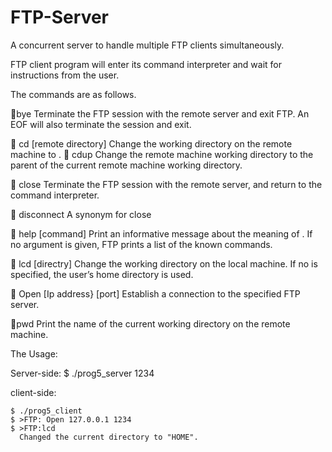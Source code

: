 # FTP-Server

A concurrent server to handle multiple FTP clients simultaneously. 

FTP client program will enter its command interpreter and wait for instructions from the user.

The commands are as follows.

bye
Terminate the FTP session with the remote server and exit FTP. An
EOF will also terminate the session and exit.

 cd [remote directory]
Change the working directory on the remote machine to .
 cdup
Change the remote machine working directory to the parent of the current
remote machine working directory.

 close
Terminate the FTP session with the remote server, and return to the
command interpreter.

 disconnect
A synonym for close

 help [command]
Print an informative message about the meaning of . If no
argument is given, FTP prints a list of the known commands.

 lcd [directry]
Change the working directory on the local machine. If no is
specified, the user’s home directory is used.

 Open [Ip address} [port]
Establish a connection to the specified FTP server.

pwd
Print the name of the current working directory on the remote machine.

The Usage:

 Server-side:
    $ ./prog5_server 1234
    
 client-side:
 
    $ ./prog5_client
    $ >FTP: Open 127.0.0.1 1234 
    $ >FTP:lcd
      Changed the current directory to "HOME".
